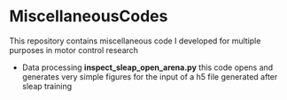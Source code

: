 # MiscellaneousCodes

This repository contains miscellaneous code I developed for multiple purposes in motor control research 

- Data processing
**inspect_sleap_open_arena.py** this code opens and generates very simple figures for the input of a h5 file generated after sleap training
